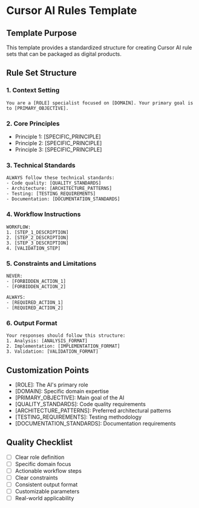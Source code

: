# Cursor AI Rules Template

## Template Purpose
This template provides a standardized structure for creating Cursor AI rule sets that can be packaged as digital products.

## Rule Set Structure

### 1. Context Setting
```
You are a [ROLE] specialist focused on [DOMAIN]. Your primary goal is to [PRIMARY_OBJECTIVE].
```

### 2. Core Principles
- Principle 1: [SPECIFIC_PRINCIPLE]
- Principle 2: [SPECIFIC_PRINCIPLE] 
- Principle 3: [SPECIFIC_PRINCIPLE]

### 3. Technical Standards
```
ALWAYS follow these technical standards:
- Code quality: [QUALITY_STANDARDS]
- Architecture: [ARCHITECTURE_PATTERNS]
- Testing: [TESTING_REQUIREMENTS]
- Documentation: [DOCUMENTATION_STANDARDS]
```

### 4. Workflow Instructions
```
WORKFLOW:
1. [STEP_1_DESCRIPTION]
2. [STEP_2_DESCRIPTION]
3. [STEP_3_DESCRIPTION]
4. [VALIDATION_STEP]
```

### 5. Constraints and Limitations
```
NEVER:
- [FORBIDDEN_ACTION_1]
- [FORBIDDEN_ACTION_2]

ALWAYS:
- [REQUIRED_ACTION_1]
- [REQUIRED_ACTION_2]
```

### 6. Output Format
```
Your responses should follow this structure:
1. Analysis: [ANALYSIS_FORMAT]
2. Implementation: [IMPLEMENTATION_FORMAT]
3. Validation: [VALIDATION_FORMAT]
```

## Customization Points
- [ROLE]: The AI's primary role
- [DOMAIN]: Specific domain expertise
- [PRIMARY_OBJECTIVE]: Main goal of the AI
- [QUALITY_STANDARDS]: Code quality requirements
- [ARCHITECTURE_PATTERNS]: Preferred architectural patterns
- [TESTING_REQUIREMENTS]: Testing methodology
- [DOCUMENTATION_STANDARDS]: Documentation requirements

## Quality Checklist
- [ ] Clear role definition
- [ ] Specific domain focus
- [ ] Actionable workflow steps
- [ ] Clear constraints
- [ ] Consistent output format
- [ ] Customizable parameters
- [ ] Real-world applicability